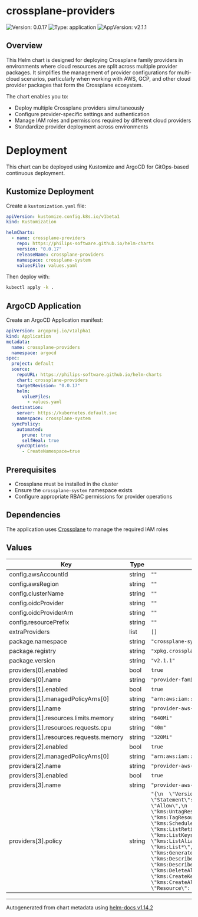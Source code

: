 # crossplane-providers

![Version: 0.0.17](https://img.shields.io/badge/Version-0.0.17-informational?style=flat-square) ![Type: application](https://img.shields.io/badge/Type-application-informational?style=flat-square) ![AppVersion: v2.1.1](https://img.shields.io/badge/AppVersion-v2.1.1-informational?style=flat-square)

## Overview

This Helm chart is designed for deploying Crossplane family providers in environments where cloud resources are split across multiple provider packages. It simplifies the management of provider configurations for multi-cloud scenarios, particularly when working with AWS, GCP, and other cloud provider packages that form the Crossplane ecosystem.

The chart enables you to:
- Deploy multiple Crossplane providers simultaneously
- Configure provider-specific settings and authentication
- Manage IAM roles and permissions required by different cloud providers
- Standardize provider deployment across environments

# Deployment

This chart can be deployed using Kustomize and ArgoCD for GitOps-based continuous deployment.

## Kustomize Deployment

Create a `kustomization.yaml` file:

```yaml
apiVersion: kustomize.config.k8s.io/v1beta1
kind: Kustomization

helmCharts:
  - name: crossplane-providers
    repo: https://philips-software.github.io/helm-charts
    version: "0.0.17"
    releaseName: crossplane-providers
    namespace: crossplane-system
    valuesFile: values.yaml
```

Then deploy with:
```bash
kubectl apply -k .
```

## ArgoCD Application

Create an ArgoCD Application manifest:

```yaml
apiVersion: argoproj.io/v1alpha1
kind: Application
metadata:
  name: crossplane-providers
  namespace: argocd
spec:
  project: default
  source:
    repoURL: https://philips-software.github.io/helm-charts
    chart: crossplane-providers
    targetRevision: "0.0.17"
    helm:
      valueFiles:
        - values.yaml
  destination:
    server: https://kubernetes.default.svc
    namespace: crossplane-system
  syncPolicy:
    automated:
      prune: true
      selfHeal: true
    syncOptions:
      - CreateNamespace=true
```

## Prerequisites

- Crossplane must be installed in the cluster
- Ensure the `crossplane-system` namespace exists
- Configure appropriate RBAC permissions for provider operations

## Dependencies

The application uses [Crossplane](https://www.crossplane.io) to manage the required IAM roles

## Values

| Key | Type | Default | Description |
|-----|------|---------|-------------|
| config.awsAccountId | string | `""` |  |
| config.awsRegion | string | `""` |  |
| config.clusterName | string | `""` |  |
| config.oidcProvider | string | `""` |  |
| config.oidcProviderArn | string | `""` |  |
| config.resourcePrefix | string | `""` |  |
| extraProviders | list | `[]` |  |
| package.namespace | string | `"crossplane-system"` |  |
| package.registry | string | `"xpkg.crossplane.io/crossplane-contrib"` |  |
| package.version | string | `"v2.1.1"` |  |
| providers[0].enabled | bool | `true` |  |
| providers[0].name | string | `"provider-family-aws"` |  |
| providers[1].enabled | bool | `true` |  |
| providers[1].managedPolicyArns[0] | string | `"arn:aws:iam::aws:policy/AmazonS3FullAccess"` |  |
| providers[1].name | string | `"provider-aws-s3"` |  |
| providers[1].resources.limits.memory | string | `"640Mi"` |  |
| providers[1].resources.requests.cpu | string | `"40m"` |  |
| providers[1].resources.requests.memory | string | `"320Mi"` |  |
| providers[2].enabled | bool | `true` |  |
| providers[2].managedPolicyArns[0] | string | `"arn:aws:iam::aws:policy/AmazonRDSFullAccess"` |  |
| providers[2].name | string | `"provider-aws-rds"` |  |
| providers[3].enabled | bool | `true` |  |
| providers[3].name | string | `"provider-aws-kms"` |  |
| providers[3].policy | string | `"{\n  \"Version\": \"2012-10-17\",\n  \"Statement\": [\n    {\n      \"Effect\": \"Allow\",\n      \"Action\": [\n        \"kms:UntagResource\",\n        \"kms:TagResource\",\n        \"kms:ScheduleKeyDeletion\",\n        \"kms:ListRetirableGrants\",\n        \"kms:ListKeys\",\n        \"kms:ListAliases\",\n        \"kms:List*\",\n        \"kms:Get*\",\n        \"kms:GenerateRandom\",\n        \"kms:DescribeCustomKeyStores\",\n        \"kms:Describe*\",\n        \"kms:DeleteAlias\",\n        \"kms:CreateKey\",\n        \"kms:CreateAlias\"\n      ],\n      \"Resource\": \"*\"\n    }\n  ]\n}\n"` |  |

----------------------------------------------
Autogenerated from chart metadata using [helm-docs v1.14.2](https://github.com/norwoodj/helm-docs/releases/v1.14.2)
